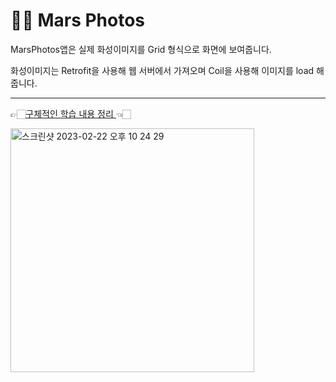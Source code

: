 👨‍💻 Mars Photos
==================================
MarsPhotos앱은 실제 화성이미지를 Grid 형식으로 화면에 보여줍니다.

화성이미지는 Retrofit을 사용해 웹 서버에서 가져오며 Coil을 사용해 이미지를 load 해줍니다.

--------------
👉🏻[구체적인 학습 내용 정리 ](https://velog.io/@gogumi4502/Unit-5-Get-data-from-the-internet)👈🏻

<img width="390" alt="스크린샷 2023-02-22 오후 10 24 29" src="https://user-images.githubusercontent.com/73929644/220632821-b95db131-76c6-41b1-abd1-8ea630e70095.png">
